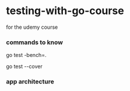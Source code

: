 # testing-with-go-course
for the udemy course


### commands to know
go test -bench=.

go test --cover

### app architecture 
